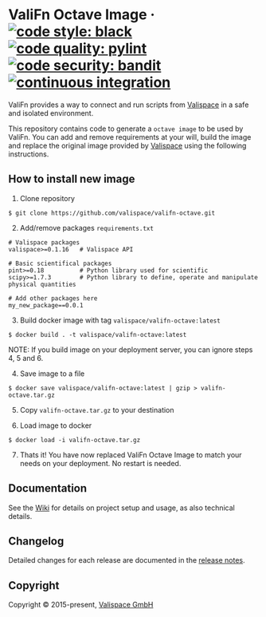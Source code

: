 # ValiFn Octave Image &middot; [![code style: black](https://img.shields.io/badge/code%20style-black-000000.svg?style=plastic&label=code%20style)](https://github.com/psf/black) [![code quality: pylint](https://img.shields.io/badge/code%20quality-pylint-yellowgreen?style=plastic&label=code%20quality)](https://github.com/PyCQA/pylint) [![code security: bandit](https://img.shields.io/badge/code%20security-bandit-yellow.svg?style=plastic&label=code%20security)](https://github.com/PyCQA/bandit) [![continuous integration](https://github.com/valispace/valifn-octave/actions/workflows/continuous_integration.yml/badge.svg?style=plastic&label=continuous%20integration&branch=develop)](https://github.com/valispace/valifn-octave/actions/workflows/continuous_integration.yml)

ValiFn provides a way to connect and run scripts from [Valispace](https://github.com/valispace) in a safe and isolated environment.

This repository contains code to generate a `octave image` to be used by ValiFn.
You can add and remove requirements at your will, build the image and replace the original image provided by [Valispace](https://github.com/valispace) using the following instructions.

## How to install new image

1. Clone repository
```
$ git clone https://github.com/valispace/valifn-octave.git
```

2. Add/remove packages `requirements.txt`
```
# Valispace packages
valispace>=0.1.16   # Valispace API

# Basic scientifical packages
pint>=0.18          # Python library used for scientific
scipy>=1.7.3        # Python library to define, operate and manipulate physical quantities

# Add other packages here
my_new_package==0.0.1
```

3. Build docker image with tag `valispace/valifn-octave:latest`
```
$ docker build . -t valispace/valifn-octave:latest
```

NOTE: If you build image on your deployment server, you can ignore steps 4, 5 and 6.

4. Save image to a file
```
$ docker save valispace/valifn-octave:latest | gzip > valifn-octave.tar.gz
```

5. Copy `valifn-octave.tar.gz` to your destination

6. Load image to docker
```
$ docker load -i valifn-octave.tar.gz
```

7. Thats it! You have now replaced ValiFn Octave Image to match your needs on your deployment. No restart is needed.


## Documentation

See the [Wiki](https://github.com/valispace/valifn-octave/wiki) for details on project setup and usage, as also technical details.


## Changelog

Detailed changes for each release are documented in the [release notes](https://github.com/valispace/valifn-octave/releases).


## Copyright

Copyright &copy; 2015-present, [Valispace GmbH](https://www.valispace.com/about-us/)
